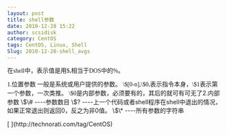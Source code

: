```yaml
---
layout: post
title: shell参数
date: 2010-12-28 15:22
author: scsidisk
category: CentOS
tags: CentOS, Linux, Shell
Slug: 2010-12-28-shell_avgs
---
```


<span style="font-family: 'Lucida Grande', »ªÎÄÏ¸ºÚ, STHeiti; line-height: 18px;">在shell中，表示值是用\$,相当于DOS中的%。</span>

<div class="blog_content">
<span style="font-family: 'Lucida Grande', »ªÎÄÏ¸ºÚ, STHeiti; line-height: 18px;"><span style="font-family: 'Lucida Grande', »ªÎÄÏ¸ºÚ, STHeiti; line-height: 18px;">  
1.位置参数  
一般是系统或用户提供的参数。  
\$[0-n],\$0,表示指令本身，\$1表示第一个参数，一次类推。  
\$0是内部参数，必须要有的，其后的就可有可无了</span></span>2.内部参数  
\$\# ----参数数目  
\$?
----上一个代码或者shell程序在shell中退出的情况，如果正常退出则返回0，反之为非0值。  
\$\* ----所有参数的字符串

</p>
</div>
<div class="posttagsblock">
[ ](http://technorati.com/tag/CentOS)

</div>

